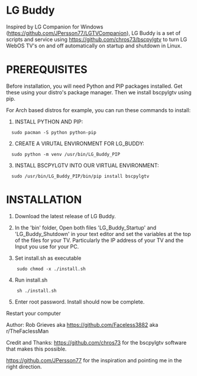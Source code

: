 # LG Buddy
Inspired by LG Companion for Windows (https://github.com/JPersson77/LGTVCompanion), LG Buddy is a set of scripts and service using https://github.com/chros73/bscpylgtv to turn LG WebOS TV's on and off automatically on startup and shutdown in Linux.

# PREREQUISITES #

Before installation, you will need Python and PIP packages installed. Get these using your distro's package manager. Then we install bscpylgtv using pip.

For Arch based distros for example, you can run these commands to install:

1. INSTALL PYTHON AND PIP:
```
  sudo pacman -S python python-pip
```
2. CREATE A VIRUTAL ENVIRONMENT FOR LG_BUDDY:
```
  sudo python -m venv /usr/bin/LG_Buddy_PIP
```
3. INSTALL BSCPYLGTV INTO OUR VIRTUAL ENVIRONMENT:
```
  sudo /usr/bin/LG_Buddy_PIP/bin/pip install bscpylgtv
```
# INSTALLATION #

1. Download the latest release of LG Buddy.

2. In the 'bin' folder, Open both files 'LG_Buddy_Startup' and 'LG_Buddy_Shutdown' in your text editor and set the variables at the top of the files for your TV. Particularly the IP address of your TV and the Input you use for your PC.

3. Set install.sh as executable
```
    sudo chmod -x ./install.sh
```
4. Run install.sh
```
    sh ./install.sh
```
5. Enter root password. Install should now be complete.

Restart your computer


Author:
Rob Grieves aka https://github.com/Faceless3882 aka r/TheFacIessMan

Credit and Thanks:
https://github.com/chros73 for the bscpylgtv software that makes this possible.

https://github.com/JPersson77 for the inspiration and pointing me in the right direction.
